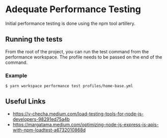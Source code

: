 # Adequate Performance Testing

Initial performance testing is done using the npm tool artillery.

## Running the tests

From the root of the project, you can run the test command from the performance workspace. The profile needs to be passed on the end of the command.

### Example

```
$ yarn workspace performance test profiles/home-base.yml
```

## Useful Links

- https://v-checha.medium.com/load-testing-tools-for-node-js-developers-98291ed75a4b
- https://margatama.medium.com/optimizing-node-js-express-js-apis-with-npm-loadtest-a6732010868d
